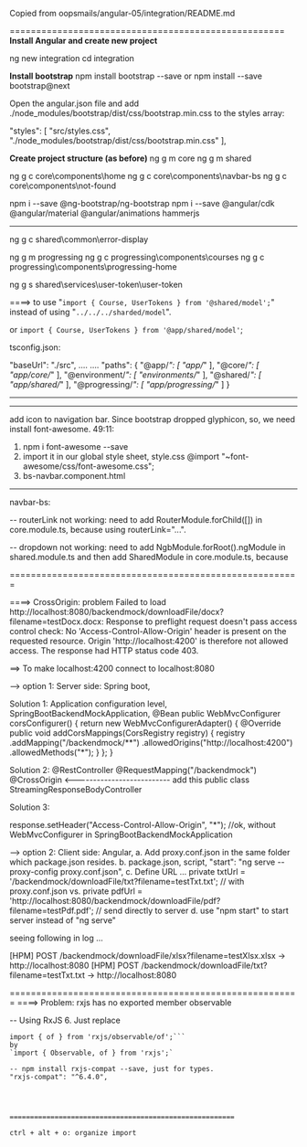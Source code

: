Copied from oopsmails/angular-05/integration/README.md


====================================================
**Install Angular and create new project**

ng new integration
cd integration

**Install bootstrap**
npm install bootstrap --save
or
npm install --save bootstrap@next

Open the angular.json file and add ./node_modules/bootstrap/dist/css/bootstrap.min.css to the styles array:

"styles": [ 
    "src/styles.css", 
    "./node_modules/bootstrap/dist/css/bootstrap.min.css" 
],

**Create project structure (as before)**
ng g m core
ng g m shared

ng g c core\components\home
ng g c core\components\navbar-bs
ng g c core\components\not-found

npm i --save @ng-bootstrap/ng-bootstrap
npm i --save @angular/cdk @angular/material @angular/animations hammerjs

----

ng g c shared\common\error-display

ng g m progressing
ng g c progressing\components\courses
ng g c progressing\components\progressing-home

ng g s shared\services\user-token\user-token

====> to use "`import { Course, UserTokens } from '@shared/model';`"
instead of using "`../../../sharded/model`".

or `import { Course, UserTokens } from '@app/shared/model'`;

tsconfig.json:

"baseUrl": "./src",
.... ....
"paths": {
    "@app/*": [
    "app/*"
    ],
    "@core/*": [
    "app/core/*"
    ],
    "@environment/*": [
    "environments/*"
    ],
    "@shared/*": [
    "app/shared/*"
    ],
    "@progressing/*": [
    "app/progressing/*"
    ]
}

----



----
add icon to navigation bar. Since bootstrap dropped glyphicon, so, we need install 
font-awesome.
49:11: 
1. npm i font-awesome --save
2. import it in our global style sheet, style.css
@import "~font-awesome/css/font-awesome.css";
3. bs-navbar.component.html
<i class="fa fa-leaf" aria-hidden="true"></i>

----

navbar-bs:

-- routerLink not working: 
need to add RouterModule.forChild([]) in core.module.ts, because using routerLink="...".

-- dropdown not working: 
need to add NgbModule.forRoot().ngModule in shared.module.ts and then add SharedModule
in core.module.ts, because 
<div ngbDropdownMenu ...


=======================================================

====> CrossOrigin: problem
Failed to load http://localhost:8080/backendmock/downloadFile/docx?filename=testDocx.docx: Response to preflight request doesn't pass access control check: No 'Access-Control-Allow-Origin' header is present on the requested resource. Origin 'http://localhost:4200' is therefore not allowed access. The response had HTTP status code 403.

==> To make localhost:4200 connect to localhost:8080

--> option 1: Server side: Spring boot,

Solution 1:
Application configuration level, SpringBootBackendMockApplication, 
@Bean
public WebMvcConfigurer corsConfigurer() {
    return new WebMvcConfigurerAdapter() {
        @Override
        public void addCorsMappings(CorsRegistry registry) {
            registry
                    .addMapping("/backendmock/**")
                    .allowedOrigins("http://localhost:4200")
                    .allowedMethods("*");
        }
    };
}

Solution 2:
@RestController
@RequestMapping("/backendmock")
@CrossOrigin <-------------------------- add this
public class StreamingResponseBodyController

Solution 3:

response.setHeader("Access-Control-Allow-Origin", "*"); //ok, without WebMvcConfigurer in SpringBootBackendMockApplication

--> option 2: Client side: Angular,
a. Add proxy.conf.json in the same folder which package.json resides.
b. package.json, script,
"start": "ng serve --proxy-config proxy.conf.json",
c. Define URL ...
 private txtUrl = '/backendmock/downloadFile/txt?filename=testTxt.txt'; // with proxy.conf.json
 vs.
 private pdfUrl = 'http://localhost:8080/backendmock/downloadFile/pdf?filename=testPdf.pdf'; // send directly to server
d. use "npm start" to start server instead of "ng serve"

seeing following in log ...

[HPM] POST /backendmock/downloadFile/xlsx?filename=testXlsx.xlsx -> http://localhost:8080
[HPM] POST /backendmock/downloadFile/txt?filename=testTxt.txt -> http://localhost:8080

=======================================================
====> Problem: rxjs has no exported member observable

-- Using RxJS 6. Just replace
```import { Observable } from 'rxjs/Observable';
import { of } from 'rxjs/observable/of';```
by
`import { Observable, of } from 'rxjs';`

-- npm install rxjs-compat --save, just for types.
"rxjs-compat": "^6.4.0",




=======================================================

ctrl + alt + o: organize import


